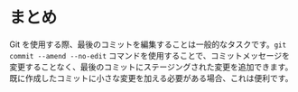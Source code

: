 # まとめ

Git を使用する際、最後のコミットを編集することは一般的なタスクです。`git commit --amend --no-edit` コマンドを使用することで、コミットメッセージを変更することなく、最後のコミットにステージングされた変更を追加できます。既に作成したコミットに小さな変更を加える必要がある場合、これは便利です。
